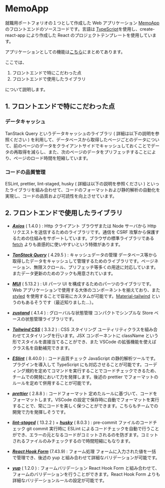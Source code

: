 # MemoApp

就職用ポートフォリオの１つとして作成した Web アプリケーション [MemoApp](https://github.com/Taichiro-S/MemoApp-docker) のフロントエンドのソースコードです。言語は [TypeScript](https://www.typescriptlang.org/)を使用し、create-react-app により作成した React のプロジェクトテンプレートを使用しています。

アプリケーションとしての機能は[こちら](https://github.com/Taichiro-S/MemoApp-docker)にまとめてあります。

ここでは、

1. フロントエンドで特にこだわった点
2. フロントエンドで使用したライブラリ

について説明します。

## 1. フロントエンドで特にこだわった点

### データキャッシュ

TanStack Query というデータキャッシュのライブラリ ( 詳細は以下の説明を参照ください ) を利用して、データベースから取得したページごとのデータについて、前のページのデータをクライアントサイドでキャッシュしておくことでデータの再取得を減らし、また、次のページのデータをプリフェッチすることにより、ページのロード時間を短縮しています。

### コードの品質管理

ESLint, prettier, lint-staged, husky ( 詳細は以下の説明を参照ください ) といったライブラリを組み合わせて、コードのフォーマットおよび静的解析の自動化を実現し、コードの品質および可読性を向上させています。

## 2. フロントエンドで使用したライブラリ

- **_[Axios](https://github.com/axios/axios)_** ( 1.4.0 ) : Http クライアント
  ブラウザまたは Node サーバから Http リクエストを送信するためのライブラリです。通信を CSRF 攻撃から保護するための仕組みをサポートしています。ブラウザの標準ライブラリである [fetch](https://developer.mozilla.org/ja/docs/Web/API/Fetch_API/Using_Fetch) よりも直感的に使いやすいという特徴があります。

- **_[TanStack Query](https://tanstack.com/query/latest)_** ( 4.29.5 ) : キャッシュデータの管理
  データベース等から取得したデータをキャッシュして管理するためのライブラリです。ページネーション、無限スクロール、プリフェッチ等多くの用途に対応しています。またデータ更新のためのフックも用意されています。

- **_[MUI](https://mui.com/)_** ( 5.13.2 ) : UI パーツ
  UI を構成するためのパーツのライブラリです。Web アプリケーションで使用する大体のコンポーネントを揃えており、また [styled](https://mui.com/system/styled/) を使用することで容易にカスタムが可能です。[Material-tailwind](https://www.material-tailwind.com/) というのもあるそうです（最近知りました...）。

- **_[zustand](https://docs.pmnd.rs/zustand/getting-started/introduction)_** ( 4.1.4 ) : グローバルな状態管理
  コンパクトでシンプルな Store ベースの状態管理ライブラリです。

- **_[Tailwind CSS](https://tailwindcss.com/)_** ( 3.3.2 ) : CSS スタイリング
  ユーティリティクラスを組み合わせてスタイリングを行います。JSX コンポーネントに className という形でスタイルを直接当てることができ、また VSCode の拡張機能を使えばクラス名を自動補完できます。

- **_[ESlint](https://eslint.org/)_** ( 8.40.0 ) : コード品質チェック
  JavaScript の静的解析ツールです。プラグインを導入して TypeScript にも対応させることが可能です。コーディング規約を定めてコマンドを実行することでコードチェックできるため、チームでの開発において力を発揮します。後述の prettier でフォーマットのルールを定めて併用することが可能です。

- **_[prettier](https://prettier.io/)_** ( 2.8.8 ) : コードフォーマット
  定めたルールに基づいて、コードをフォーマットします。VSCode の設定で保存時に自動でフォーマットを実行することで、常にコードを美しく保つことができます。こちらもチームでの開発で力を発揮しそうです。

- **_[lint-staged](https://github.com/okonet/lint-staged)_** ( 13.2.2 ) + **_[husky](https://mswjs.io/)_** ( 8.0.3 ) : pre-commit ファイルのコードチェック
  git commit 実行時に ESLint によるコードチェックを自動で行うことができ、エラーの元となるコードがコミットされるのを防ぎます。コミットされるファイルのみチェックするので時間短縮にもなります。
- **_[React Hook Form](https://www.react-hook-form.com/)_** (7.43.9) : フォーム処理
  フォームに入力された値を一括で管理でき、後述の yup と組み合わせて詳細なバリデーションが可能です。

- **_[yup](https://github.com/jquense/yup/tree/master)_** ( 1.2.0 ) : フォームバリデーション
  React Hook Form と組み合わせて、フォームのバリデーションを行うことができます。React Hook Form よりも詳細なバリデーションルールの設定が可能です。
